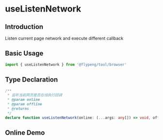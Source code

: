 # useListenNetwork

## Introduction

Listen current page network and execute different callback

## Basic Usage

```ts
import { useListenNetwork } from '@flypeng/tool/browser'
```

## Type Declaration

```ts
/**
 * 监听当前网页是否在线执行回调
 * @param online
 * @param offline
 * @returns
 */
declare function useListenNetwork(online: (...args: any[]) => void, offline: (...args: any[]) => void): undefined
```

## Online Demo

<preview path="./index.vue" title="useListenNetwork" description="listen current page network and execute different callback"></preview>
